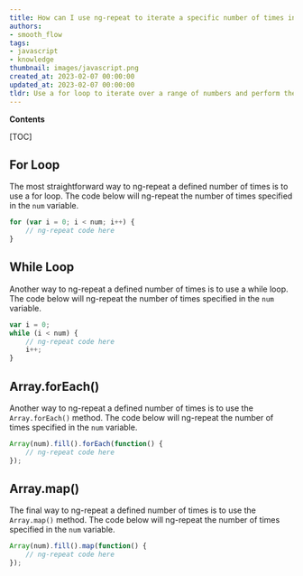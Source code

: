 ```yaml
---
title: How can I use ng-repeat to iterate a specific number of times instead of looping through an array?
authors:
- smooth_flow
tags:
- javascript
- knowledge
thumbnail: images/javascript.png
created_at: 2023-02-07 00:00:00
updated_at: 2023-02-07 00:00:00
tldr: Use a for loop to iterate over a range of numbers and perform the desired operation each time.
---
```


**Contents**

[TOC]

## For Loop
The most straightforward way to ng-repeat a defined number of times is to use a for loop. The code below will ng-repeat the number of times specified in the `num` variable.

```javascript
for (var i = 0; i < num; i++) {
    // ng-repeat code here
}
```

## While Loop
Another way to ng-repeat a defined number of times is to use a while loop. The code below will ng-repeat the number of times specified in the `num` variable.

```javascript
var i = 0;
while (i < num) {
    // ng-repeat code here
    i++;
}
```

## Array.forEach()
Another way to ng-repeat a defined number of times is to use the `Array.forEach()` method. The code below will ng-repeat the number of times specified in the `num` variable.

```javascript
Array(num).fill().forEach(function() {
    // ng-repeat code here
});
```

## Array.map()
The final way to ng-repeat a defined number of times is to use the `Array.map()` method. The code below will ng-repeat the number of times specified in the `num` variable.

```javascript
Array(num).fill().map(function() {
    // ng-repeat code here
});
```
